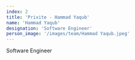 ```yaml
---
index: 2
title: 'Prixite - Hammad Yaqub'
name: 'Hammad Yaqub'
designation: 'Software Engineer'
person_image: '/images/team/Hammad Yaqub.jpeg'
---
```


Software Engineer
